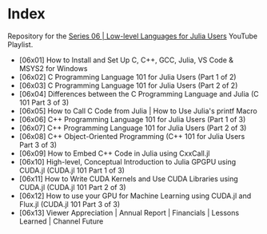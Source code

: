 # Index

Repository for the [Series 06 | Low-level Languages for Julia Users](https://youtu.be/R9sdkJNmRFM?list=PLhQ2JMBcfAshxbsVbBDY6pj3K41XzdJDy) YouTube Playlist.

* [06x01] How to Install and Set Up C, C++, GCC, Julia, VS Code & MSYS2 for Windows
* [06x02] C Programming Language 101 for Julia Users (Part 1 of 2)
* [06x03] C Programming Language 101 for Julia Users (Part 2 of 2)
* [06x04] Differences between the C Programming Language and Julia (C 101 Part 3 of 3)
* [06x05] How to Call C Code from Julia | How to Use Julia's printf Macro
* [06x06] C++ Programming Language 101 for Julia Users (Part 1 of 3)
* [06x07] C++ Programming Language 101 for Julia Users (Part 2 of 3)
* [06x08] C++ Object-Oriented Programming (C++ 101 for Julia Users Part 3 of 3)
* [06x09] How to Embed C++ Code in Julia using CxxCall.jl
* [06x10] High-level, Conceptual Introduction to Julia GPGPU using CUDA.jl (CUDA.jl 101 Part 1 of 3)
* [06x11] How to Write CUDA Kernels and Use CUDA Libraries using CUDA.jl (CUDA.jl 101 Part 2 of 3)
* [06x12] How to use your GPU for Machine Learning using CUDA.jl and Flux.jl (CUDA.jl 101 Part 3 of 3)
* [06x13] Viewer Appreciation | Annual Report | Financials | Lessons Learned | Channel Future

